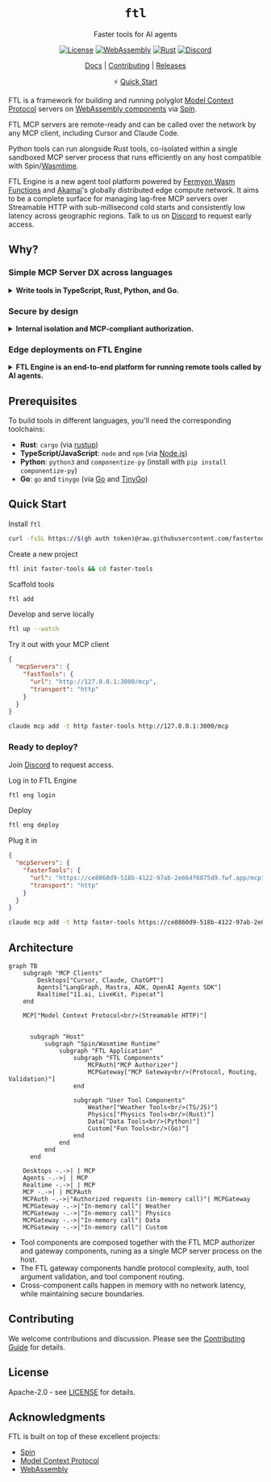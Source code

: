 <div align="center">

# `ftl`

Faster tools for AI agents

[![License](https://img.shields.io/badge/license-Apache%202.0-blue.svg)](LICENSE)
[![WebAssembly](https://img.shields.io/badge/WebAssembly-compatible-purple.svg)](https://webassembly.org/)
[![Rust](https://img.shields.io/badge/rust-1.86+-orange.svg)](https://www.rust-lang.org)
[![Discord](https://img.shields.io/discord/1397659435177869403?logo=discord&label=Discord&link=https%3A%2F%2Fdiscord.gg%2FByFw4eKEU7)](https://discord.gg/ByFw4eKEU7)

[Docs](./docs/README.md) | [Contributing](./CONTRIBUTING.md) | [Releases](https://github.com/fastertools/ftl-cli/releases)

⚡️ [Quick Start](#quick-start)

</div>

FTL is a framework for building and running polyglot [Model Context Protocol](https://modelcontextprotocol.io) servers on [WebAssembly components](https://component-model.bytecodealliance.org/design/why-component-model.html) via [Spin](https://github.com/spinframework/spin).

FTL MCP servers are remote-ready and can be called over the network by any MCP client, including Cursor and Claude Code.

Python tools can run alongside Rust tools, co-isolated within a single sandboxed MCP server process that runs efficiently on any host compatible with Spin/[Wasmtime](https://github.com/bytecodealliance/wasmtime).

FTL Engine is a new agent tool platform powered by [Fermyon Wasm Functions](https://www.fermyon.com/wasm-functions) and [Akamai](https://www.akamai.com/why-akamai/global-infrastructure)'s globally distributed edge compute network. It aims to be a complete surface for managing lag-free MCP servers over Streamable HTTP with sub-millisecond cold starts and consistently low latency across geographic regions. Talk to us on [Discord](https://discord.gg/ByFw4eKEU7) to request early access.

## Why?

### Simple MCP Server DX across languages

<details>
<summary><strong>Write tools in TypeScript, Rust, Python, and Go.</strong></summary>

Combine co-isolated tools from different [source languages](./sdk/README.md) onto a single server process over the `/mcp` [Streamable HTTP](https://modelcontextprotocol.io/specification/2025-03-26/basic/transports#streamable-http) endpoint. See [Architecture](#architecture) for details.

Tool components can be individually distributed on OCI registries like Docker Hub and GitHub Container Registry.

Tool binary size and performance are influenced by choice of source language. High performance features like [SIMD](https://github.com/WebAssembly/spec/blob/main/proposals/simd/SIMD.md) are available in Rust.
</details>

### Secure by design

<details>
<summary><strong>Internal isolation and MCP-compliant authorization.</strong></summary>

Each WebAssembly module executes within a [sandboxed](https://webassembly.org/docs/security/) environment separated from the host runtime using fault isolation techniques.

A [component](https://component-model.bytecodealliance.org/design/why-component-model.html#components) is a WebAssembly binary (which may or may not contain modules) that is restricted to interact only through the modules' imported and exported functions.

Allowed outbound hosts and accessible variables can be configured per individual tool component within a server.

Out-of-the-box support for configurable [MCP-compliant authorization](https://modelcontextprotocol.io/specification/2025-06-18/basic/authorization).
- OAuth 2.1 with appropriate security measures for both confidential and public clients.
- OAuth 2.0 Dynamic Client Registration Protocol (RFC7591).
- OAuth 2.0 Protected Resource Metadata (RFC9728).
- OAuth 2.0 Authorization Server Metadata (RFC8414).

Plug in your own JWT issuer with simple configuration.
</details>

### Edge deployments on FTL Engine
<details>
<summary><strong>FTL Engine is an end-to-end platform for running remote tools called by AI agents.</strong></summary>

Tools cold start in under half a millisecond, instantly scale up to meet demand, and scale down to zero.

Engines run on [Fermyon Wasm Functions](https://www.fermyon.com/wasm-functions) and [Akamai](https://www.akamai.com/why-akamai/global-infrastructure), the most globally distributed edge compute network.

Cost scales predictably with usage. There are no idle costs and no price variables like execution duration, region, memory, provisioned concurrency, reserved concurrency, [etc](https://aws.amazon.com/lambda/pricing/). Cold starts and init phases are architected out. Engine specs are fixed and scaling is completely horizontal and automatic.

Tools are automatically deployed across the global network edge. Tool calls are routed to an Engine running on the most optimal Akamai edge PoP, enabling consistently low latency across geographic regions.

The FTL [components](#architecture) handle MCP implementation, auth, tool call routing, and tool call argument validation.

Bring your own JWT issuer or OIDC provider via simple configuration. Or use FTL's by default.

Join [Discord](https://discord.gg/ByFw4eKEU7) to request access.
</details>

## Prerequisites

To build tools in different languages, you'll need the corresponding toolchains:

- **Rust**: `cargo` (via [rustup](https://rustup.rs/))
- **TypeScript/JavaScript**: `node` and `npm` (via [Node.js](https://nodejs.org/))
- **Python**: `python3` and `componentize-py` (install with `pip install componentize-py`)
- **Go**: `go` and `tinygo` (via [Go](https://golang.org/) and [TinyGo](https://tinygo.org/))

## Quick Start

Install `ftl`
```bash
curl -fsSL https://$(gh auth token)@raw.githubusercontent.com/fastertools/ftl-cli/main/install.sh | bash
```

Create a new project
```bash
ftl init faster-tools && cd faster-tools
```

Scaffold tools
```bash
ftl add
```

Develop and serve locally
```bash
ftl up --watch
```

Try it out with your MCP client
```json
{
  "mcpServers": {
    "fastTools": {
      "url": "http://127.0.0.1:3000/mcp",
      "transport": "http"
    }
  }
}
```
```bash
claude mcp add -t http faster-tools http://127.0.0.1:3000/mcp
```

### Ready to deploy?

Join [Discord](https://discord.gg/ByFw4eKEU7) to request access.

Log in to FTL Engine
```bash
ftl eng login
```

Deploy
```bash
ftl eng deploy
```

Plug it in
```json
{
  "mcpServers": {
    "fasterTools": {
      "url": "https://ce8860d9-518b-4122-97ab-2e664f6875d9.fwf.app/mcp",
      "transport": "http"
    }
  }
}
```
```bash
claude mcp add -t http faster-tools https://ce8860d9-518b-4122-97ab-2e664f6875d9.fwf.app/mcp
```

## Architecture

```mermaid
graph TB
    subgraph "MCP Clients"
        Desktops["Cursor, Claude, ChatGPT"]
        Agents["LangGraph, Mastra, ADK, OpenAI Agents SDK"]
        Realtime["11.ai, LiveKit, Pipecat"]
    end
    
    MCP["Model Context Protocol<br/>(Streamable HTTP)"]
    

      subgraph "Host"
          subgraph "Spin/Wasmtime Runtime"
              subgraph "FTL Application"
                  subgraph "FTL Components"
                      MCPAuth["MCP Authorizer"]
                      MCPGateway["MCP Gateway<br/>(Protocol, Routing, Validation)"]
                  end
                  
                  subgraph "User Tool Components"
                      Weather["Weather Tools<br/>(TS/JS)"]
                      Physics["Physics Tools<br/>(Rust)"]
                      Data["Data Tools<br/>(Python)"]
                      Custom["Fun Tools<br/>(Go)"]
                  end
              end
          end
      end
    
    Desktops -.->| | MCP
    Agents -.->| | MCP
    Realtime -.->| | MCP
    MCP -.->| | MCPAuth
    MCPAuth -.->|"Authorized requests (in-memory call)"| MCPGateway
    MCPGateway -.->|"In-memory call"| Weather
    MCPGateway -.->|"In-memory call"| Physics
    MCPGateway -.->|"In-memory call"| Data
    MCPGateway -.->|"In-memory call"| Custom
```

- Tool components are composed together with the FTL MCP authorizer and gateway components, runing as a single MCP server process on the host.
- The FTL gateway components handle protocol complexity, auth, tool argument validation, and tool component routing.
- Cross-component calls happen in memory with no network latency, while maintaining secure boundaries.

## Contributing

We welcome contributions and discussion. Please see the [Contributing Guide](CONTRIBUTING.md) for details.

## License

Apache-2.0 - see [LICENSE](LICENSE) for details.

## Acknowledgments

FTL is built on top of these excellent projects:
- [Spin](https://github.com/fermyon/spin)
- [Model Context Protocol](https://modelcontextprotocol.io)
- [WebAssembly](https://webassembly.org)
